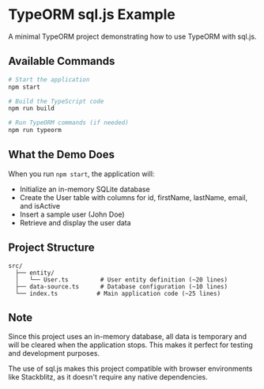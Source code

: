 # TypeORM sql.js Example

A minimal TypeORM project demonstrating how to use TypeORM with sql.js.

## Available Commands

```bash
# Start the application
npm start

# Build the TypeScript code
npm run build

# Run TypeORM commands (if needed)
npm run typeorm
```

## What the Demo Does

When you run `npm start`, the application will:

-   Initialize an in-memory SQLite database
-   Create the User table with columns for id, firstName, lastName, email, and isActive
-   Insert a sample user (John Doe)
-   Retrieve and display the user data

## Project Structure

```
src/
  ├── entity/
  │   └── User.ts         # User entity definition (~20 lines)
  ├── data-source.ts      # Database configuration (~10 lines)
  └── index.ts           # Main application code (~25 lines)
```

## Note

Since this project uses an in-memory database, all data is temporary and will be cleared when the application stops. This makes it perfect for testing and development purposes.

The use of sql.js makes this project compatible with browser environments like Stackblitz, as it doesn't require any native dependencies.

